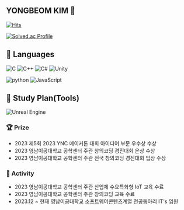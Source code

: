 <div align=left>

## YONGBEOM KIM 🤣
[![Hits](https://hits.seeyoufarm.com/api/count/incr/badge.svg?url=https%3A%2F%2Fgithub.com%2FBlossom2605&count_bg=%2379C83D&title_bg=%23555555&icon=&icon_color=%23E7E7E7&title=hits&edge_flat=false)](https://hits.seeyoufarm.com)

[![Solved.ac Profile](http://mazassumnida.wtf/api/v2/generate_badge?boj=yule2605)](https://solved.ac/yule2605/)

## 📖 Languages

![C](https://img.shields.io/badge/C-A8B9CC?logo=C&logoColor=black)
![C++](https://img.shields.io/badge/C%2B%2B-00599C?logo=c%2B%2B)
![C#](https://img.shields.io/badge/C%23-239120?logo=Csharp)
![Unity](https://img.shields.io/badge/Unity-000000?logo=Unity)

![python](https://img.shields.io/badge/Python-3776AB?logo=python&logoColor=white)
![JavaScript](https://img.shields.io/badge/JavaScript-F7DF1E?logo=javascript&logoColor=black)

## 📖 Study Plan(Tools)
![Unreal Engine](https://img.shields.io/badge/unrealengine-%23313131.svg?logo=unrealengine&logoColor=white)

  <h3>🏆 Prize</h3>
  <ul>
    <li>2023 제5회 2023 YNC 메이커톤 대회 아이디어 부문 우수상 수상</li>
    <li>2023 영남이공대학교 공학센터 주관 창의코딩 경진대회 은상 수상</li>
    <li>2023 영남이공대학교 공학센터 주관 전국 창의코딩 경진대회 입상 수상</li>
  </ul>
  
  <h3>🏃 Activity</h3>
  <ul>
    <li>2023 영남이공대학교 공학센터 주관 산업체 수요특화형 IoT 교육 수료</li>
    <li>2023 영남이공대학교 공학센터 주관 창의코딩 교육 수료</li>
    <li>2023.12 ~ 현재 영남이공대학교 소프트웨어콘텐츠계열 전공동아리 IT's 임원</li>
  </ul>

</div>
